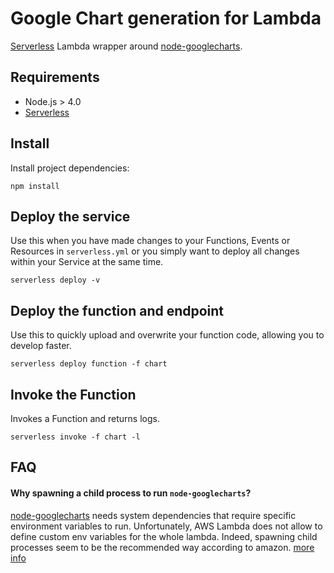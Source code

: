 # Google Chart generation for Lambda

[Serverless](http://www.serverless.com) Lambda wrapper around [node-googlecharts](https://github.com/zallek/node-googlecharts).

## Requirements

- Node.js > 4.0
- [Serverless](http://docs.serverless.com/docs/installing-serverless)

## Install

Install project dependencies:

```SH
npm install
```

## Deploy the service

Use this when you have made changes to your Functions, Events or Resources in `serverless.yml` or you simply want to deploy all changes within your Service at the same time.

```
serverless deploy -v
```

## Deploy the function and endpoint

Use this to quickly upload and overwrite your function code, allowing you to develop faster.

```
serverless deploy function -f chart
```

## Invoke the Function

Invokes a Function and returns logs.

```
serverless invoke -f chart -l
```

## FAQ

#### Why spawning a child process to run `node-googlecharts`?

[node-googlecharts](https://github.com/zallek/node-googlecharts) needs system dependencies that require specific environment variables to run. Unfortunately, AWS Lambda does not allow to define custom env variables for the whole lambda. Indeed, spawning child processes seem to be the recommended way according to amazon. [more info](https://aws.amazon.com/fr/blogs/compute/nodejs-packages-in-lambda/)
